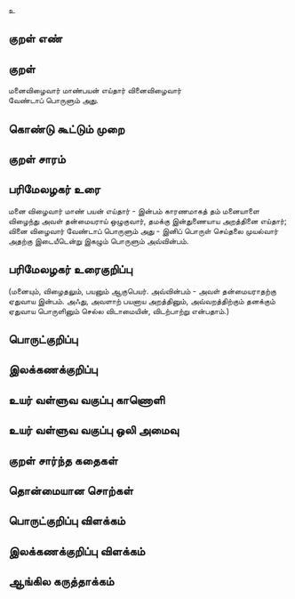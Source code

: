 உ

## குறள் எண் 


## குறள் 
மனைவிழைவார் மாண்பயன் எய்தார் வினைவிழைவார்  
வேண்டாப் பொருளும் அது.

## கொண்டு கூட்டும் முறை


## குறள் சாரம் 


## பரிமேலழகர் உரை
மனை விழைவார் மாண் பயன் எய்தார் - இன்பம் காரணமாகத் தம் மனையாளை விழைந்து அவள் தன்மையராய் ஒழுகுவார், தமக்கு இன்துணையாய அறத்தினை எய்தார்; வினை விழைவார் வேண்டாப் பொருளும் அது - இனிப் பொருள் செய்தலை முயல்வார் அதற்கு இடையீடென்று இகழும் பொருளும் அவ்வின்பம். 

## பரிமேலழகர் உரைகுறிப்பு   
(மனையும், விழைதலும், பயனும் ஆகுபெயர். அவ்வின்பம் - அவள் தன்மையராதற்கு ஏதுவாய இன்பம். அஃது, அவளாற் பயனாய அறத்தினும், அவ்வறத்திற்கும் தனக்கும் ஏதுவாய பொருளினும் செல்ல விடாமையின், விடற்பாற்று என்பதாம்.)

## பொருட்குறிப்பு 


## இலக்கணக்குறிப்பு  


## உயர் வள்ளுவ வகுப்பு காணொளி


## உயர் வள்ளுவ வகுப்பு ஒலி அமைவு 

 
## குறள் சார்ந்த கதைகள் 


## தொன்மையான சொற்கள்


## பொருட்குறிப்பு விளக்கம்


## இலக்கணக்குறிப்பு விளக்கம்


## ஆங்கில கருத்தாக்கம் 


